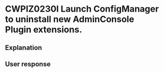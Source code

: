 # CWPIZ0230I Launch ConfigManager to uninstall new AdminConsole Plugin extensions.

## Explanation

## User response